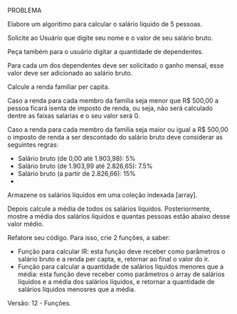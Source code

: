 PROBLEMA

Elabore um algoritimo para calcular o salário líquido de 5 pessoas.

Solicite ao Usuário que digite seu nome e o valor de seu salário bruto.

Peça também para o usuário digitar a quantidade de dependentes.

Para cada um dos dependentes deve ser solicitado o ganho mensal, esse valor deve ser adicionado ao salário bruto.

Calcule a renda familiar per capita.

Caso a renda para cada membro da familia seja menor que R$ 500,00 a pessoa ficará isenta de imposto de renda, ou seja, não será calculado dentre as faixas salarias e o seu valor será 0.

Caso a renda para cada membro da familia seja maior ou igual a R$ 500,00 o imposto de renda a ser descontado do salário bruto deve considerar as seguintes regras: 



* Salário bruto (de 0,00 até 1.903,98): 5%
* Salário bruto (de 1.903,99 até 2.826,65): 7.5%
* Salário bruto (a partir de 2.826,66): 15%
* 
Armazene os salários líquidos em uma coleção indexada [array].

Depois calcule a média de todos os salários líquidos.
Posteriormente, mostre a média dos salários líquidos e quantas pessoas estão abaixo desse valor médio.


Refatore seu código. Para isso, crie 2 funções, a saber:

* Função para calcular IR: esta função deve receber como parâmetros o salário bruto e a renda per capta, e, retornar ao final o valor do ir.
* Função para calcular a quantidade de salários liquidos menores que a média: esta função deve receber como parâmetros o array de salários líquidos e a média dos salários líquidos, e retornar a quantidade de salários líquidos menosres que a média.

Versão: 12 -  Funções.
